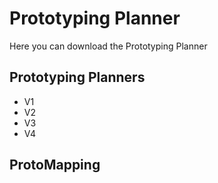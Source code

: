 # Prototyping Planner

Here you can download the Prototyping Planner

## Prototyping Planners

- V1
- V2
- V3
- V4

## ProtoMapping

